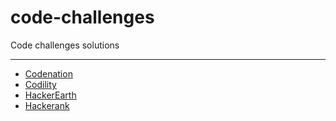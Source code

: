 # code-challenges
Code challenges solutions

-------------------------
* [Codenation](https://www.codenation.dev/)
* [Codility](https://www.codility.com/)
* [HackerEarth](https://www.hackerearth.com/@caioportela)
* [Hackerank](https://www.hackerrank.com/caioportela)
